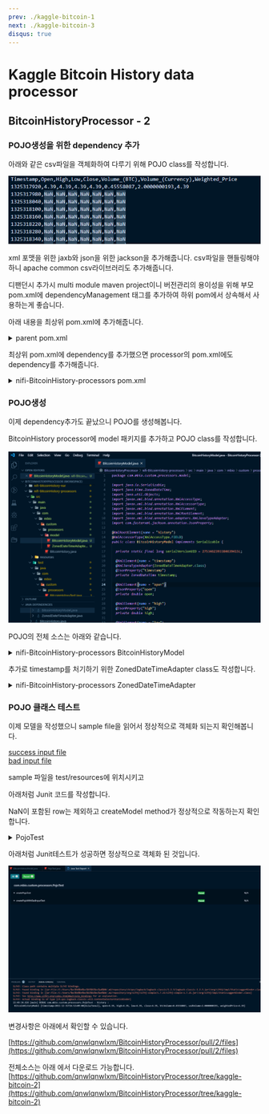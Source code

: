 ```yaml
---
prev: ./kaggle-bitcoin-1
next: ./kaggle-bitcoin-3
disqus: true
---
```


# Kaggle Bitcoin History data processor

## BitcoinHistoryProcessor - 2 

### POJO생성을 위한 dependency 추가

아래와 같은 csv파일을 객체화하여 다루기 위해 POJO class를 작성합니다.

![kaggle-bitcoin-data](../images/kaggle-bitcoin-data.png)

xml 포맷을 위한 jaxb와 json을 위한 jackson을 추가해줍니다.
csv파일을 핸들링해야하니 apache common csv라이브러리도 추가해줍니다.

디팬던시 추가시 multi module maven project이니 버전관리의 용이성을 위해 부모 pom.xml에 dependencyManagement 태그를 추가하여 하위 pom에서 상속해서 사용하는게 좋습니다.

아래 내용을 최상위 pom.xml에 추가해줍니다.

<details ><summary>parent pom.xml</summary>
<p>

```xml
    <properties>
		<commons.csv.version>1.6</commons.csv.version>
		<jaxb.version>2.3.0.1</jaxb.version>
		<jackson.version>2.9.8</jackson.version>
	</properties>

    <dependencyManagement>
        <dependencies>
            <dependency>
				<groupId>org.apache.commons</groupId>
				<artifactId>commons-csv</artifactId>
				<version>${commons.csv.version}</version>
            </dependency>
            <dependency>
				<groupId>org.glassfish.jaxb</groupId>
				<artifactId>jaxb-runtime</artifactId>
				<version>${jaxb.version}</version>
			</dependency>
			<dependency>
				<groupId>org.glassfish.jaxb</groupId>
				<artifactId>jaxb-core</artifactId>
				<version>${jaxb.version}</version>
			</dependency>
			<dependency>
				<groupId>com.fasterxml.jackson.core</groupId>
				<artifactId>jackson-databind</artifactId>
				<version>${jackson.version}</version>
			</dependency>
			<dependency>
				<groupId>com.fasterxml.jackson.core</groupId>
				<artifactId>jackson-core</artifactId>
				<version>${jackson.version}</version>
			</dependency>
			<dependency>
				<groupId>com.fasterxml.jackson.core</groupId>
				<artifactId>jackson-annotations</artifactId>
				<version>${jackson.version}</version>
			</dependency>
			<dependency>
				<groupId>com.fasterxml.jackson.datatype</groupId>
				<artifactId>jackson-datatype-jsr310</artifactId>
				<version>${jackson.version}</version>
			</dependency>
        </dependencies>
    </dependencyManagement>
```

</p>
</details>
  
  
최상위 pom.xml에 dependency를 추가했으면 processor의 pom.xml에도 dependency를 추가해줍니다.

<details ><summary>nifi-BitcoinHistory-processors pom.xml</summary>
<p>

```xml
        <dependency>
			<groupId>org.apache.commons</groupId>
			<artifactId>commons-csv</artifactId>
		</dependency>
		<dependency>
			<groupId>org.glassfish.jaxb</groupId>
			<artifactId>jaxb-runtime</artifactId>
		</dependency>
		<dependency>
			<groupId>org.glassfish.jaxb</groupId>
			<artifactId>jaxb-core</artifactId>
		</dependency>
		<dependency>
			<groupId>com.fasterxml.jackson.core</groupId>
			<artifactId>jackson-databind</artifactId>
		</dependency>
		<dependency>
			<groupId>com.fasterxml.jackson.core</groupId>
			<artifactId>jackson-core</artifactId>
		</dependency>
		<dependency>
			<groupId>com.fasterxml.jackson.core</groupId>
			<artifactId>jackson-annotations</artifactId>
		</dependency>
		<dependency>
			<groupId>com.fasterxml.jackson.datatype</groupId>
			<artifactId>jackson-datatype-jsr310</artifactId>
		</dependency>
```

</p>
</details>
  
  
### POJO생성

이제 dependency추가도 끝났으니 POJO를 생성해봅니다.

BitcoinHistory processor에 model 패키지를 추가하고 POJO class를 작성합니다.

![BitcoinHistoryPOJO](../images/BitcoinHistoryPOJO.png)

POJO의 전체 소스는 아래와 같습니다.

<details ><summary>nifi-BitcoinHistory-processors BitcoinHistoryModel</summary>
<p>


```java

import java.io.Serializable;
import java.time.ZonedDateTime;
import java.util.Objects;
import javax.xml.bind.annotation.XmlAccessType;
import javax.xml.bind.annotation.XmlAccessorType;
import javax.xml.bind.annotation.XmlElement;
import javax.xml.bind.annotation.XmlRootElement;
import javax.xml.bind.annotation.adapters.XmlJavaTypeAdapter;
import com.fasterxml.jackson.annotation.JsonProperty;

@XmlRootElement(name = "history")
@XmlAccessorType(XmlAccessType.FIELD)
public class BitcoinHistoryModel implements Serializable {

  private static final long serialVersionUID = 2753462393384639415L;

  @XmlElement(name = "timestamp")
  @XmlJavaTypeAdapter(ZonedDateTimeAdapter.class)
  @JsonProperty("timestamp")
  private ZonedDateTime timestamp;

  @XmlElement(name = "open")
  @JsonProperty("open")
  private double open;

  @XmlElement(name = "high")
  @JsonProperty("high")
  private double high;

  @XmlElement(name = "low")
  @JsonProperty("low")
  private double low;

  @XmlElement(name = "close")
  @JsonProperty("close")
  private double close;

  @XmlElement(name = "btc-volume")
  @JsonProperty("btcVolume")
  private double btcVolume;

  @XmlElement(name = "usd-volume")
  @JsonProperty("usdVolume")
  private double usdVolume;

  @XmlElement(name = "weighted-price")
  @JsonProperty("weightedPrice")
  private double weightedPrice;

  public ZonedDateTime getTimestamp() {
    return timestamp;
  }

  public void setTimestamp(ZonedDateTime timestamp) {
    this.timestamp = timestamp;
  }

  public double getOpen() {
    return open;
  }

  public void setOpen(double open) {
    this.open = open;
  }

  public double getHigh() {
    return high;
  }

  public void setHigh(double high) {
    this.high = high;
  }

  public double getLow() {
    return low;
  }

  public void setLow(double low) {
    this.low = low;
  }

  public double getClose() {
    return close;
  }

  public void setClose(double close) {
    this.close = close;
  }

  public double getBtcVolume() {
    return btcVolume;
  }

  public void setBtcVolume(double btcVolume) {
    this.btcVolume = btcVolume;
  }

  public double getUsdVolume() {
    return usdVolume;
  }

  public void setUsdVolume(double usdVolume) {
    this.usdVolume = usdVolume;
  }

  public double getWeightedPrice() {
    return weightedPrice;
  }

  public void setWeightedPrice(double weightedPrice) {
    this.weightedPrice = weightedPrice;
  }

  @Override
  public int hashCode() {
    return Objects.hash(btcVolume, close, high, low, open, timestamp, usdVolume, weightedPrice);
  }

  @Override
  public boolean equals(Object obj) {
    if (this == obj)
      return true;
    if (obj == null)
      return false;
    if (getClass() != obj.getClass())
      return false;
      BitcoinHistoryModel other = (BitcoinHistoryModel) obj;
    return Double.doubleToLongBits(btcVolume) == Double.doubleToLongBits(other.btcVolume)
        && Double.doubleToLongBits(close) == Double.doubleToLongBits(other.close)
        && Double.doubleToLongBits(high) == Double.doubleToLongBits(other.high)
        && Double.doubleToLongBits(low) == Double.doubleToLongBits(other.low)
        && Double.doubleToLongBits(open) == Double.doubleToLongBits(other.open)
        && Objects.equals(timestamp, other.timestamp)
        && Double.doubleToLongBits(usdVolume) == Double.doubleToLongBits(other.usdVolume)
        && Double.doubleToLongBits(weightedPrice) == Double.doubleToLongBits(other.weightedPrice);
  }

  @Override
  public String toString() {
    return "BitcoinHistoryModel [timestamp=" + timestamp + ", open=" + open + ", high=" + high + ", low="
        + low + ", close=" + close + ", btcVolume=" + btcVolume + ", usdVolume=" + usdVolume
        + ", weightedPrice=" + weightedPrice + "]";
  }

```

</p>
</details>
  
  
추가로 timestamp를 처기하기 위한 ZonedDateTimeAdapter class도 작성합니다.


<details ><summary>nifi-BitcoinHistory-processors ZonedDateTimeAdapter</summary>
<p>

```java
import java.time.ZonedDateTime;
import javax.xml.bind.annotation.adapters.XmlAdapter;

public class ZonedDateTimeAdapter extends XmlAdapter<String, ZonedDateTime> {

  @Override
  public ZonedDateTime unmarshal(String value) throws Exception {
    return ZonedDateTime.parse(value);
  }

  @Override
  public String marshal(ZonedDateTime value) throws Exception {
    if (value != null) {
      return value.toString();
    } else {
      return null;
    }
  }

```

</p>
</details>
  

### POJO 클래스 테스트

이제 모델을 작성했으니 sample file을 읽어서 정상적으로 객체화 되는지 확인해봅니다.

[success input file](https://github.com/qnwlqnwlxm/BitcoinHistoryProcessor/blob/kaggle-bitcoin-2/nifi-BitcoinHistory-processors/src/test/resources/test.csv)  
[bad input file](https://github.com/qnwlqnwlxm/BitcoinHistoryProcessor/blob/kaggle-bitcoin-2/nifi-BitcoinHistory-processors/src/test/resources/bad.csv)

sample 파일을 test/resources에 위치시키고

아래처럼 Junit 코드를 작성합니다.

NaN이 포함된 row는 제외하고 
createModel method가 정상적으로 작동하는지 확인합니다.


<details><summary>PojoTest</summary>
<p>

```java

import java.io.BufferedReader;
import java.io.InputStream;
import java.io.InputStreamReader;
import java.time.Instant;
import java.time.ZoneId;
import java.time.ZonedDateTime;

import com.mbio.custom.processors.model.BitcoinHistoryModel;

import org.apache.commons.csv.CSVFormat;
import org.apache.commons.csv.CSVRecord;
import org.junit.Test;
import org.slf4j.Logger;
import org.slf4j.LoggerFactory;

public class PojoTest {

    Logger logger = LoggerFactory.getLogger(PojoTest.class);

    private static final String TEST_FILE = "test.csv";
    private static final String BAD_TEST_FILE = "bad.csv";

    @Test
    public void createPojoTest() throws Exception {
        try (InputStream in = ClassLoader.getSystemResourceAsStream(TEST_FILE);
                final BufferedReader reader = new BufferedReader(new InputStreamReader(in));) {
            final Iterable<CSVRecord> records = CSVFormat.RFC4180.withFirstRecordAsHeader().parse(reader);
            for (final CSVRecord record : records) {
                if (isValid(record)) {
                    final BitcoinHistoryModel history = createModel(record);
                    logger.debug("history : \n {}", new Object[] {history});
                }   
            }
        } catch (Exception e) {
            logger.debug("Error Processing input", e);
        }
    }

    @Test(expected = NumberFormatException.class)
    public void createPojoWithBadInputTest() throws Exception {
        try (InputStream in = ClassLoader.getSystemResourceAsStream(BAD_TEST_FILE);
                final BufferedReader reader = new BufferedReader(new InputStreamReader(in));) {
            final Iterable<CSVRecord> records = CSVFormat.RFC4180.withFirstRecordAsHeader().parse(reader);
            for (final CSVRecord record : records) {
                if (isValid(record)) {
                    final BitcoinHistoryModel history = createModel(record);
                    logger.debug("history : \n {}", new Object[] {history});
                } 
            }
        }
    }

    private BitcoinHistoryModel createModel(final CSVRecord record) {
        final BitcoinHistoryModel history = new BitcoinHistoryModel();

        final long unixTimestamp = Long.parseLong(record.get("Timestamp"));
        final Instant instant = Instant.ofEpochSecond(unixTimestamp);
        final ZonedDateTime timestamp = ZonedDateTime.ofInstant(instant, ZoneId.systemDefault());

        final double open = Double.parseDouble(record.get("Open"));
        final double high = Double.parseDouble(record.get("High"));
        final double low = Double.parseDouble(record.get("Low"));
        final double close = Double.parseDouble(record.get("Close"));
        final double btcVolume = Double.parseDouble(record.get("Volume_(BTC)"));
        final double usdVolume = Double.parseDouble(record.get("Volume_(Currency)"));
        final double weightedPrice = Double.parseDouble(record.get("Weighted_Price"));

        history.setTimestamp(timestamp);
        history.setOpen(open);
        history.setHigh(high);
        history.setLow(low);
        history.setClose(close);
        history.setBtcVolume(btcVolume);
        history.setUsdVolume(usdVolume);
        history.setWeightedPrice(weightedPrice);

        return history;
    }

    private boolean isValid(final CSVRecord record) {
        return !record.toString().contains("NaN");
    }

}

```

</p>
</details>
  

아래처럼 Junit테스트가 성공하면 정상적으로 객체화 된 것입니다.

![PojoTest](../images/PojoTest.png)

  
변경사항은 아래에서 확인할 수 있습니다.

[https://github.com/qnwlqnwlxm/BitcoinHistoryProcessor/pull/2/files](https://github.com/qnwlqnwlxm/BitcoinHistoryProcessor/pull/2/files)


전체소스는 아래 에서 다운로드 가능합니다.
[https://github.com/qnwlqnwlxm/BitcoinHistoryProcessor/tree/kaggle-bitcoin-2](https://github.com/qnwlqnwlxm/BitcoinHistoryProcessor/tree/kaggle-bitcoin-2)